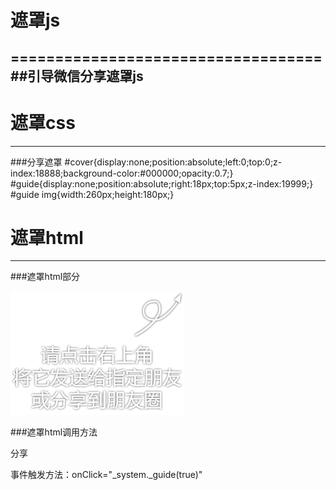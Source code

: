 # 遮罩js
===================================
##引导微信分享遮罩js
-----------------------------------
<!--分享遮罩-->
<script type="text/javascript">

    var _system={

        $:function(id){return document.getElementById(id);},

   _client:function(){

      return {w:document.documentElement.scrollWidth,h:document.documentElement.scrollHeight,bw:document.documentElement.clientWidth,bh:document.documentElement.clientHeight};

   },

   _scroll:function(){

      return {x:document.documentElement.scrollLeft?document.documentElement.scrollLeft:document.body.scrollLeft,y:document.documentElement.scrollTop?document.documentElement.scrollTop:document.body.scrollTop};

   },

   _cover:function(show){

      if(show){

     this.$("cover").style.display="block";

     this.$("cover").style.width=(this._client().bw>this._client().w?this._client().bw:this._client().w)+"px";

     this.$("cover").style.height=(this._client().bh>this._client().h?this._client().bh:this._client().h)+"px";

  }else{

     this.$("cover").style.display="none";

  }

   },

   _guide:function(click){

      this._cover(true);

      this.$("guide").style.display="block";

      this.$("guide").style.top=(_system._scroll().y+5)+"px";

      window.onresize=function(){_system._cover(true);_system.$("guide").style.top=(_system._scroll().y+5)+"px";};

  if(click){_system.$("cover").onclick=function(){

         _system._cover();

         _system.$("guide").style.display="none";

 _system.$("cover").onclick=null;

 window.onresize=null;

  };}

   },

   _zero:function(n){

      return n<0?0:n;

   }

}

</script>

# 遮罩css
-----------------------------------
###分享遮罩
   #cover{display:none;position:absolute;left:0;top:0;z-index:18888;background-color:#000000;opacity:0.7;}
   #guide{display:none;position:absolute;right:18px;top:5px;z-index:19999;}
   #guide img{width:260px;height:180px;}

# 遮罩html
-----------------------------------
###遮罩html部分
    <div id="cover"></div>
    <div id="guide"><img src="images/town_recommend_m/shareto.png" width="278" height="198"></div>  

###遮罩html调用方法
   <div class="shareto" onClick="_system._guide(true)">分享</div>

   事件触发方法：onClick="_system._guide(true)"